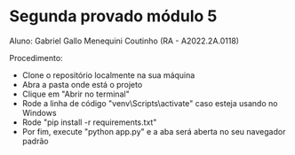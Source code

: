 # Segunda provado módulo 5

Aluno: Gabriel Gallo Menequini Coutinho (RA - A2022.2A.0118)

Procedimento:
- Clone o repositório localmente na sua máquina
- Abra a pasta onde está o projeto
- Clique em "Abrir no terminal"
- Rode a linha de código "venv\Scripts\activate" caso esteja usando no Windows
- Rode "pip install -r requirements.txt"
- Por fim, execute "python app.py" e a aba será aberta no seu navegador padrão